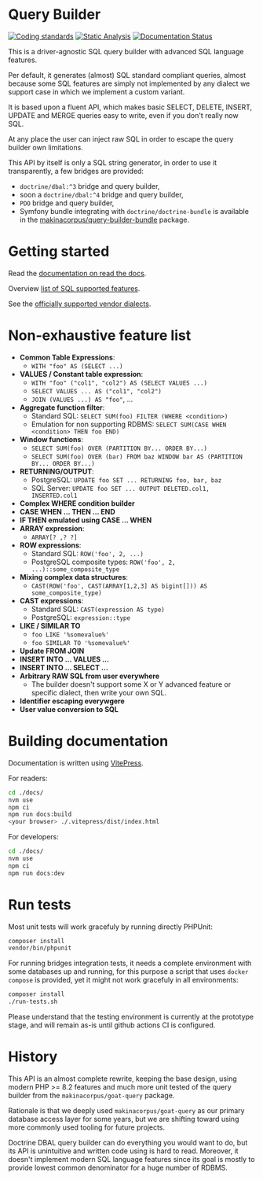 # Query Builder

[![Coding standards](https://github.com/makinacorpus/php-query-builder/actions/workflows/coding-standards.yml/badge.svg)](https://github.com/makinacorpus/php-query-builder/actions/workflows/coding-standards.yml) [![Static Analysis](https://github.com/makinacorpus/php-query-builder/actions/workflows/static-analysis.yml/badge.svg)](https://github.com/makinacorpus/php-query-builder/actions/workflows/static-analysis.yml)  [![Documentation Status](https://readthedocs.org/projects/query-builder/badge/?version=stable)](https://query-builder.readthedocs.io/en/stable/?badge=stable)

This is a driver-agnostic SQL query builder with advanced SQL language features.

Per default, it generates (almost) SQL standard compliant queries, almost
because some SQL features are simply not implemented by any dialect we support
case in which we implement a custom variant.

It is based upon a fluent API, which makes basic SELECT, DELETE, INSERT,
UPDATE and MERGE queries easy to write, even if you don't really now SQL.

At any place the user can inject raw SQL in order to escape the query
builder own limitations.

This API by itself is only a SQL string generator, in order to use it
transparently, a few bridges are provided:

 - `doctrine/dbal:^3` bridge and query builder,
 - soon a `doctrine/dbal:^4` bridge and query builder,
 - `PDO` bridge and query builder,
 - Symfony bundle integrating with `doctrine/doctrine-bundle` is available in the
   [makinacorpus/query-builder-bundle](https://github.com/makinacorpus/query-builder-bundle)
   package.

# Getting started

Read the [documentation on read the docs](https://php-query-builder.readthedocs.io/en/latest/introduction/getting-started.html).

Overview [list of SQL supported features](https://php-query-builder.readthedocs.io/en/latest/introduction/features.html#).

See the [officially supported vendor dialects](https://php-query-builder.readthedocs.io/en/latest/introduction/getting-started.html#standalone-setup).

# Non-exhaustive feature list

 - **Common Table Expressions**:
    - `WITH "foo" AS (SELECT ...)`
 - **VALUES / Constant table expression**:
    - `WITH "foo" ("col1", "col2") AS (SELECT VALUES ...)`
    - `SELECT VALUES ... AS ("col1", "col2") `
    - `JOIN (VALUES ...) AS "foo"`, ...
 - **Aggregate function filter**:
    - Standard SQL: `SELECT SUM(foo) FILTER (WHERE <condition>)`
    - Emulation for non supporting RDBMS: `SELECT SUM(CASE WHEN <condition> THEN foo END)`
 - **Window functions**:
    - `SELECT SUM(foo) OVER (PARTITION BY... ORDER BY...)`
    - `SELECT SUM(foo) OVER (bar) FROM baz WINDOW bar AS (PARTITION BY... ORDER BY...)`
 - **RETURNING/OUTPUT**:
    - PostgreSQL: `UPDATE foo SET ... RETURNING foo, bar, baz`
    - SQL Server: `UPDATE foo SET ... OUTPUT DELETED.col1, INSERTED.col1`
 - **Complex WHERE condition builder**
 - **CASE WHEN ... THEN ... END**
 - **IF THEN emulated using CASE ... WHEN**
 - **ARRAY expression**:
    - `ARRAY[? ,? ?]`
 - **ROW expressions**:
    - Standard SQL: `ROW('foo', 2, ...)`
    - PostgreSQL composite types: `ROW('foo', 2, ...)::some_composite_type`
 - **Mixing complex data structures**:
    - `CAST(ROW('foo', CAST(ARRAY[1,2,3] AS bigint[])) AS some_composite_type)`
 - **CAST expressions**:
    - Standard SQL: `CAST(expression AS type)`
    - PostgreSQL: `expression::type`
 - **LIKE / SIMILAR TO**
    - `foo LIKE '%somevalue%'`
    - `foo SIMILAR TO '%somevalue%'`
 - **Update FROM JOIN**
 - **INSERT INTO ... VALUES ...**
 - **INSERT INTO ... SELECT ...**
 - **Arbitrary RAW SQL from user everywhere**
   - The builder doesn't support some X or Y advanced feature or specific
     dialect, then write your own SQL.
 - **Identifier escaping everywgere**
 - **User value conversion to SQL**

# Building documentation

Documentation is written using [VitePress](https://vitepress.dev).

For readers:

```sh
cd ./docs/
nvm use
npm ci
npm run docs:build
<your browser> ./.vitepress/dist/index.html
```

For developers:

```sh
cd ./docs/
nvm use
npm ci
npm run docs:dev
```

# Run tests

Most unit tests will work gracefuly by running directly PHPUnit:

```sh
composer install
vendor/bin/phpunit
```

For running bridges integration tests, it needs a complete environment with
some databases up and running, for this purpose a script that uses
`docker compose` is provided, yet it might not work gracefuly in all
environments:

```sh
composer install
./run-tests.sh
```

Please understand that the testing environment is currently at the prototype
stage, and will remain as-is until github actions CI is configured.

# History

This API is an almost complete rewrite, keeping the base design, using modern
PHP >= 8.2 features and much more unit tested of the query builder from the
`makinacorpus/goat-query` package.

Rationale is that we deeply used `makinacorpus/goat-query` as our primary
database access layer for some years, but we are shifting toward using more
commonly used tooling for future projects.

Doctrine DBAL query builder can do everything you would want to do, but its
API is unintuitive and written code using is hard to read. Moreover, it
doesn't implement modern SQL language features since its goal is mostly to
provide lowest common denominator for a huge number of RDBMS.
